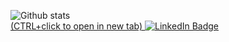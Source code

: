 ![Github stats](https://github-readme-stats.vercel.app/api?username=ArronBeale&theme=dark&show_icons=true&count_private=true)<br>
<a href="https://www.linkedin.com/in/arronbeale/"> (CTRL+click to open in new tab)
    <img src="https://img.shields.io/badge/LinkedIn-blue?style=for-the-badge&logo=linkedin&logoColor=white" alt="LinkedIn Badge"/>
  </a>
